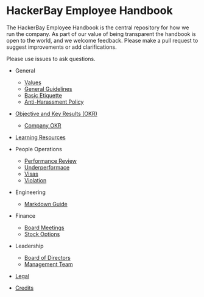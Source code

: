 # HackerBay Employee Handbook


The HackerBay Employee Handbook is the central repository for how we run the company. As part of our value of being transparent the handbook is open to the world, and we welcome feedback. Please make a pull request to suggest improvements or add clarifications.

Please use issues to ask questions.

* General
  * [Values](/general/values/README.md)
  * [General Guidelines](/general/guidelines/README.md)
  * [Basic Etiquette](/general/basic-etiquette/README.md)
  * [Anti-Harassment Policy](/general/anti-harassment/README.md)
* [Objective and Key Results (OKR)](/OKR/README.md)
  * [Company OKR](/OKR/company/README.md)
* [Learning Resources](/learn/README.md)

* People Operations
  * [Performance Review](/people-operations/performance-review/README.md)
  * [Underperformace](/people-operations/underperformace/README.md)
  * [Visas](/people-operations/visas/README.md)
  * [Violation](/people-operations/violation/README.md)
* Engineering
  * [Markdown Guide](https://guides.github.com/features/mastering-markdown/)
* Finance
  * [Board Meetings](/finance/board-meetings/README.md)
  * [Stock Options](/finance/stock-options/README.md)
* Leadership
  * [Board of Directors](https://hackerbaycompany.slack.com/files/U033XTX4D/F5AGZ5W7J/Board_of_Advisors)
  * [Management Team](/leadership/management/README.md)
* [Legal](/legal/README.md)
* [Credits](/credits/README.md)
